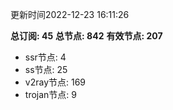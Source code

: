 更新时间2022-12-23 16:11:26

**总订阅: 45**
**总节点: 842**
**有效节点: 207**
- ssr节点: 4
- ss节点: 25
- v2ray节点: 169
- trojan节点: 9
